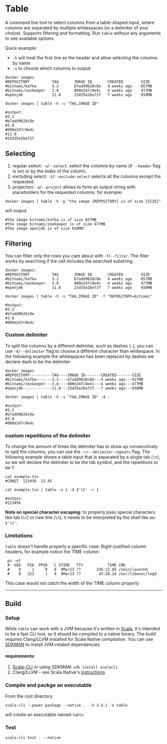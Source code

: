 # Table

A command line tool to select columns from a table-shaped input, where columns are separated by multiple whitespaces (or a delimiter of your choice).  Supports filtering and formatting.
Run `table` without any arguments to see available options.

Quick example:

* `-h` will treat the first line as the header and allow selecting the columns by name
* `-s` to choose which columns to output
```shell
docker images
#REPOSITORY          TAG       IMAGE ID       CREATED        SIZE
#bitnami/kafka       3.2       b7add9628c8e   4 weeks ago    657MB
#bitnami/zookeeper   3.8       000e247c0e4c   4 weeks ago    477MB
#openjdk             11.0      23d35e2be72f   7 weeks ago    650MB

docker images | table -h -s "TAG,IMAGE ID"

#output:
#3.2
#b7add9628c8e
#3.8
#000e247c0e4c
#11.0
#23d35e2be72f
```

## Selecting
1. regular select: `-s`/`--select`. select the columns by name (if `--header` flag is on) or by the index of the column.  
2. excluding select: `-S`/`--exclude-select` selects all the columns except the requested.  
3. projection: `-p`/`--project` allows to form an output string with placeholders for the requested columns. for example:  
```shell
docker images | table -h -p "the image {REPOSITORY} is of size {SIZE}"
```   
will output  
```shell
#the image bitnami/kafka is of size 657MB
#the image bitnami/zookeeper is of size 477MB
#the image openjdk is of size 650MB"
```  

## Filtering
You can filter only the rows you care about with `-f`/`--filter`. The filter works by searching if the cell includes the searched substring.  
```shell
docker images:
#REPOSITORY          TAG       IMAGE ID       CREATED        SIZE
#bitnami/kafka       3.2       b7add9628c8e   4 weeks ago    657MB
#bitnami/zookeeper   3.8       000e247c0e4c   4 weeks ago    477MB
#openjdk             11.0      23d35e2be72f   7 weeks ago    650MB

docker images | table -h -s "TAG,IMAGE ID" -f "REPOSITORY=bitnami"

#output:
#3.2
#b7add9628c8e
#3.8
#000e247c0e4c
```

### Custom delimiter
To split the columns by a different delimiter, such as dashes (`-`), you can use `-d/--delimiter` flag to choose a different character than whitespace.
In the following example the whitespaces has been replaced by dashes we declare dash to be the delimiter:
```shell
docker images
#REPOSITORY----------TAG----IMAGE ID-------CREATED-------SIZE
#bitnami/kafka-------3.2----b7add9628c8e---4 weeks ago---657MB
#bitnami/zookeeper---3.8----000e247c0e4c---4 weeks ago---477MB
#openjdk-------------11.0---23d35e2be72f---7 weeks ago---650MB

docker images | table -h -s "TAG,IMAGE ID" -d -

#output:
#3.2
#b7add9628c8e
#3.8
#000e247c0e4c
```
### custom repetitions of the delimiter
To change the amount of times the delimiter has to show up consecutively to split the columns, you can use the `-r/--delimiter-repeats` flag.
The following example shows a table input that is separated by a single tab (`\t`), so we will declare the delimiter to be the tab symbol, and the repetitions to be 1:
```shell
cat example.tsv
#CONST  123456  12.45

cat example.tsv | table -s 1 -d $'\t' -r 1

#output:
#123456
```
__Note on special character escaping:__ to properly pass special characters like tab (`\t`) or new line (`\n`), it needs to be interpreted by the shell like so: `$'\t'`.


### Limitations
`table` doesn't handle properly a specific case:
Right-justified column headers, for example notice the TIME column:
```shell
 ps -ef
 #  UID   PID  PPID   C STIME   TTY           TIME CMD
 #    0     1     0   0  9Mar23 ??       336:12.65 /sbin/launchd
 #    0   323     1   0  9Mar23 ??        43:20.14 /usr/libexec/logd
```
 This case would not catch the width of the TIME column properly

---
## Build
### Setup
While `table` can work with a JVM because it's written in [Scala](http://www.google.com), it's intended to be a fast CLI tool, so it should be compiled to a native binary.
The build requires Clang/LLVM installed for Scala Native compilation. You can use [SDKMAN](https://sdkman.io/) to install JVM-related dependencies

#### requirements:
1. [Scala-CLI](https://scala-cli.virtuslab.org/install) or using SDKMAN: ```sdk install scalacli``` 
2. Clang/LLVM - see Scala Native's [instructions](https://scala-native.org/en/stable/user/setup.html#installing-clang-and-runtime-dependencies)

### Compile and packge an executable
From the root directory
```shell
scala-cli --power package --native .  -S 3.4.1 -o table
```
will create an executable named `table`

### Test
```shell
scala-cli test . --native
```
